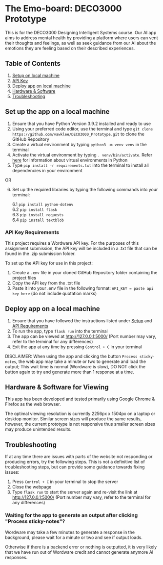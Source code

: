 # The Emo-board: DECO3000 Prototype
This is for the DECO3000 Designing Intelligent Systems course. Our AI app aims to address mental health by providing a platform where users can vent their thoughts and feelings, as well as seek guidance from our AI about the emotions they are feeling based on their described experiences.

## Table of Contents
1. [Setup on local machine](#setup)
2. [API Key](#api)
3. [Deploy app on local machine](#deploy)
4. [Hardware & Software](#requirements)
5. [Troubleshooting](#troubleshooting)

## Set up the app on a local machine <a id="setup"></a>
1. Ensure that you have Python Version 3.9.2 installed and ready to use
2. Using your preferred code editor, use the terminal and type `git clone https://github.com/vawklee/DECO3000_Prototype.git` to clone the GitHub Repository
3. Create a virtual environment by typing `python3 -m venv venv` in the terminal
4. Activate the virtual environment by typing `. venv/bin/activate`. Refer [here](https://www.freecodecamp.org/news/how-to-setup-virtual-environments-in-python/) for information about virtual environments in Python
5. Type `pip install -r requirements.txt` into the terminal to install all dependencies in your environment

OR 

6. Set up the required libraries by typing the following commands into your terminal:

    6.1 `pip install python-dotenv`
    <br>6.2 `pip install flask`
    <br>6.3 `pip install requests`
    <br>6.4 `pip install textblob`

### API Key Requirements <a id="api"></a>
This project requires a Wordware API key. For the purposes of this assignment submission, the API key will be included in a .txt file that can be found in the .zip submission folder. 

To set up the API key for use in this project:
1. Create a `.env` file in your cloned GitHub Repository folder containing the project files
2. Copy the API key from the .txt file
3. Paste it into your .env file in the following format: `API_KEY = paste api key here` (do not include quotation marks)

## Deploy app on a local machine <a id="deploy"></a>
1. Ensure that you have followed the instructions listed under [Setup](#setup) and [API Requirements](#api)
2. To run the app, type `flask run` into the terminal
3. The app can be viewed at http://127.0.0.1:5000/ (Port number may vary, refer to the terminal for any differences)
4. Exit the app at any time by pressing `Control + C` in your terminal

DISCLAIMER: When using the app and clicking the button `Process sticky-notes`, the web app may take a minute or two to generate and load the output; This wait time is normal (Wordware is slow), DO NOT click the button again to try and generate more than 1 response at a time.

## Hardware & Software for Viewing <a id="requirements"></a>
This app has been developed and tested primarily using Google Chrome & Firefox as the web browser. 

The optimal viewing resolution is currently 2256px x 1504px on a laptop or desktop monitor. Similar screen sizes will produce the same results, however, the current prototype is not responsive thus smaller screen sizes may produce unintended results.

## Troubleshooting <a id="troubleshooting"></a>
If at any time there are issues with parts of the website not responding or producing errors, try the following steps. This is not a definitive list of troubleshooting steps, but can provide some guidance towards fixing issues:

1. Press `Control + C` in your terminal to stop the server
2. Close the webpage
3. Type `flask run` to start the server again and re-visit the link at http://127.0.0.1:5000/ (Port number may vary, refer to the terminal for any differences)

### Waiting for the app to generate an output after clicking "Process sticky-notes"? 
Wordware may take a few minutes to generate a response in the background, please wait for a minute or two and see if output loads.

Otherwise if there is a backend error or nothing is outputted, it is very likely that we have run out of Wordware credit and cannot generate anymore AI responses. 